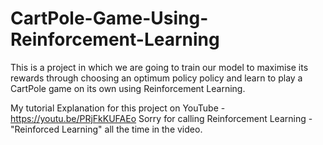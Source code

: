 # CartPole-Game-Using-Reinforcement-Learning


This is a project in which we are going to train our model to maximise its rewards through choosing an optimum policy policy and learn to play a CartPole game on its own using Reinforcement Learning.


My tutorial Explanation for this project on YouTube - https://youtu.be/PRjFkKUFAEo
Sorry for calling Reinforcement Learning - "Reinforced Learning" all the time in the video.
